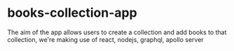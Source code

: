 # books-collection-app
The aim of the app allows users to create a collection and add books to that collection, we're making use of react, nodejs, graphql, apollo server
